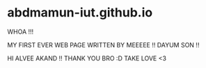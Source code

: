 # abdmamun-iut.github.io

WHOA !!!

MY FIRST EVER WEB PAGE WRITTEN BY MEEEEE !!
DAYUM SON !!

HI ALVEE AKAND !! 
THANK YOU BRO :D TAKE LOVE <3 
